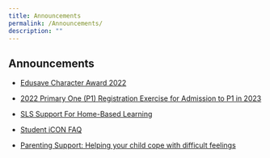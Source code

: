 ```yaml
---
title: Announcements
permalink: /Announcements/
description: ""
---
```

## Announcements

* [Edusave Character Award 2022](https://chijourladyofgoodcounsel.moe.edu.sg/qql/slot/u684/Annoucements/2022%20ECHA%20Information.pdf)

* [2022 Primary One (P1) Registration Exercise for Admission to P1 in 2023](/Announcements/2022-P1-Registration/)

* [SLS Support For Home-Based Learning](https://staging.d1qu38ykr1wc9w.amplifyapp.com/parents/Slides-and-Resources/SLS-Support-Home-Based-Learning/)

*   [Student iCON FAQ](/Announcements/Student-iCON-Google-Suite/)

*   [Parenting Support: Helping your child cope with difficult feelings]()